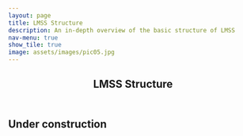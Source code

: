 ```yaml
---
layout: page
title: LMSS Structure
description: An in-depth overview of the basic structure of LMSS
nav-menu: true
show_tile: true
image: assets/images/pic05.jpg
---
```


<!-- Main -->
<div id="main" class="alt">
	<!-- One -->
	<section>
		<header class="major">
			<h1>LMSS Structure</h1>
		</header>
		<h2 id="content">Under construction</h2>
	</section>
</div>